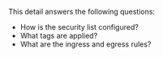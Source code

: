 This detail answers the following questions:

- How is the security list configured?
- What tags are applied?
- What are the ingress and egress rules?
